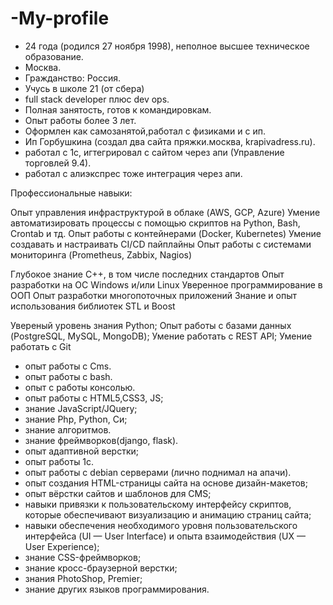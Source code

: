 # -My-profile
- 24 года (родился 27 ноября 1998), неполное высшее техническое образование.
- Москва.
- Гражданство: Россия.
- Учусь в школе 21 (от сбера)
- full stack developer плюс dev ops.
- Полная занятость, готов к командировкам.
- Опыт работы более 3 лет.
- Оформлен как самозанятой,работал с физиками и с ип.
- Ип Горбушкина (создал два сайта пряжки.москва, krapivadress.ru).
- работал с 1с, игтегрировал с сайтом через апи (Управление торговлей 9.4).
- работал с алиэкспрес тоже интеграция через апи.


Профессиональные навыки:

Опыт управления инфраструктурой в облаке (AWS, GCP, Azure)
Умение автоматизировать процессы с помощью скриптов на Python, Bash, Crontab и тд.
Опыт работы с контейнерами (Docker, Kubernetes)
Умение создавать и настраивать CI/CD пайплайны
Опыт работы с системами мониторинга (Prometheus, Zabbix, Nagios)


Глубокое знание С++, в том числе последних стандартов
Опыт разработки на ОС Windows и/или Linux
Уверенное программирование в ООП
Опыт разработки многопоточных приложений
Знание и опыт использования библиотек STL и Boost

Увереный уровень знания Python;
Опыт работы с базами данных (PostgreSQL, MySQL, MongoDB);
Умение работать с REST API;
Умение работать с Git

- опыт работы с Cms.
- опыт работы с bash.
- опыт с работы консолью.
- опыт работы с HTML5,CSS3, JS;
- знание JavaScript/JQuery;
- знание Php, Python, Си;
- знание алгоритмов.
- знание фреймворков(django, flask).
- опыт адаптивной верстки;
- опыт работы 1с.
- опыт работы с debian серверами (лично поднимал на апачи).
- опыт создания HTML-страницы сайта на основе дизайн-макетов;
- опыт вёрстки сайтов и шаблонов для CMS;
- навыки привязки к пользовательскому интерфейсу скриптов, которые обеспечивают визуализацию и анимацию страниц сайта;
- навыки обеспечения необходимого уровня пользовательского интерфейса (UI — User Interface) и опыта взаимодействия (UX — User Experience);
- знание CSS-фреймворков; 
- знание кросс-браузерной верстки;
- знания PhotoShop, Premier;
- знание других языков программирования.
